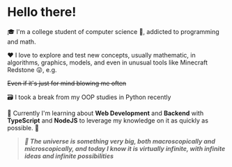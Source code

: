 # Hello there!

🎓 I'm a college student of computer science 🧪, addicted to programming and math.

❤️ I love to explore and test new concepts, usually mathematic, in algorithms, graphics, models, and even in unusual tools like Minecraft Redstone 😜, e.g.

~~Even if it's just for mind blowing me often~~

🗃 I took a break from my OOP studies in Python recently

🎯 Currently I'm learning about **Web Development** and **Backend** with **TypeScript** and **NodeJS** to leverage my knowledge on it as quickly as possible. 🚀

> ***🌌 The universe is something very big, both macroscopically and microscopically, and today I know it is virtually infinite, with infinite ideas and infinite possibilities***
